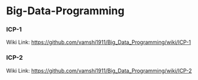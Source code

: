 # Big-Data-Programming
### ICP-1 
Wiki Link: https://github.com/vamshi1911/Big_Data_Programming/wiki/ICP-1

### ICP-2
Wiki Link: https://github.com/vamshi1911/Big_Data_Programming/wiki/ICP-2
